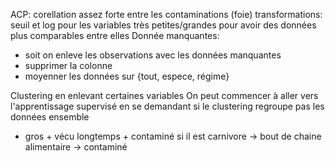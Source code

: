 ACP: corellation assez forte entre les contaminations (foie)
transformations: seuil et log pour les variables très petites/grandes pour avoir des données plus comparables entre elles
Donnée manquantes:
- soit on enleve les observations avec les données manquantes
- supprimer la colonne
- moyenner les données sur {tout, espece, régime}
 
Clustering en enlevant certaines variables
On peut commencer à aller vers l'apprentissage supervisé en se demandant si le clustering regroupe pas les données ensemble
+ gros + vécu longtemps + contaminé
si il est carnivore -> bout de chaine alimentaire -> contaminé